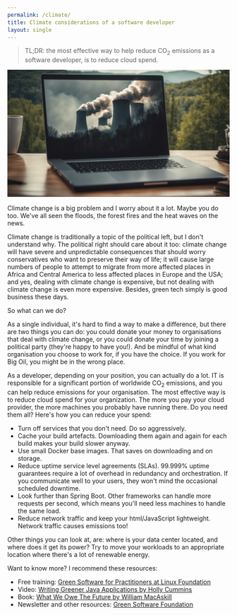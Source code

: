 ```yaml
---
permalink: /climate/
title: Climate considerations of a software developer
layout: single
---
```


> TL;DR: the most effective way to help reduce CO<sub>2</sub> emissions as a software developer, is to reduce cloud spend.

![](/images/climate-change.png)

Climate change is a big problem and I worry about it a lot. Maybe you do too. We've all seen the floods, the forest fires and the heat waves on the news.

Climate change is traditionally a topic of the political left, but I don't understand why. The political right should care about it too: climate change will have severe and unpredictable consequences that should worry conservatives who want to preserve their way of life; it will cause large numbers of people to attempt to migrate from more affected places in Africa and Central America to less affected places in Europe and the USA; and yes, dealing with climate change is expensive, but not dealing with climate change is even more expensive. Besides, green tech simply is good business these days.

So what can we do?

As a single individual, it's hard to find a way to make a difference, but there are two things you can do: you could donate your money to organisations that deal with climate change, or you could donate your time by joining a political party (they're happy to have you!). And be mindful of what kind organisation you choose to work for, if you have the choice. If you work for Big Oil, you might be in the wrong place.

As a developer, depending on your position, you can actually do a lot. IT is responsible for a significant portion of worldwide CO<sub>2</sub> emissions, and you can help reduce emissions for your organisation. The most effective way is to reduce cloud spend for your organization. The more you pay your cloud provider, the more machines you probably have running there. Do you need them all? Here's how you can reduce your spend:

- Turn off services that you don't need. Do so aggressively.
- Cache your build artefacts. Downloading them again and again for each build makes your build slower anyway.
- Use small Docker base images. That saves on downloading and on storage.
- Reduce uptime service level agreements (SLAs). 99.999% uptime guarantees require a lot of overhead in redundancy and orchestration. If you communicate well to your users, they won't mind the occasional scheduled downtime.
- Look further than Spring Boot. Other frameworks can handle more requests per second, which means you'll need less machines to handle the same load.
- Reduce network traffic and keep your html/JavaScript lightweight. Network traffic causes emissions too!

Other things you can look at, are: where is your data center located, and where does it get its power? Try to move your workloads to an appropriate location where there's a lot of renewable energy.

Want to know more? I recommend these resources:

- Free training: [Green Software for Practitioners at Linux Foundation](https://training.linuxfoundation.org/training/green-software-for-practitioners-lfc131/)
- Video: [Writing Greener Java Applications by Holly Cummins](https://www.youtube.com/watch?v=kwnnbvwXVXY)
- Book: [What We Owe The Future by William MacAskill](https://80000hours.org/what-we-owe-the-future/)
- Newsletter and other resources: [Green Software Foundation](https://greensoftware.foundation/)
